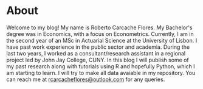 # About

Welcome to my blog! My name is Roberto Carcache Flores. My Bachelor's degree was in Economics, with a focus on Econometrics. Currently, I am in the second year of an MSc in Actuarial Science at the University of Lisbon. I have past work experience in the public sector and academia. During the last two years, I worked as a consultant/research assistant in a regional project led by John Jay College, CUNY. In this blog I will publish some of my past research along with tutorials using R and hopefully Python, which I am starting to learn. I will try to make all data avaiable in my repository. You can reach me at rcarcacheflores@outlook.com for any queries. 

